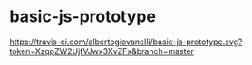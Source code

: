 # basic-js-prototype 
https://travis-ci.com/albertogiovanelli/basic-js-prototype.svg?token=XzqpZW2UjfVJwx3XvZFx&branch=master
